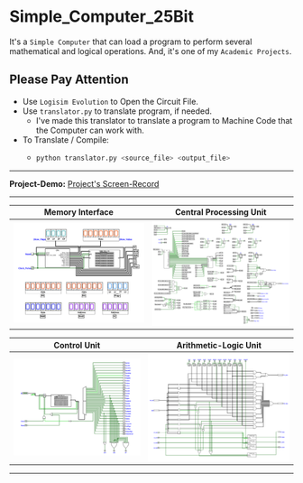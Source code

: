 # Simple_Computer_25Bit

It's a `Simple Computer` that can load a program to perform several mathematical and logical operations. And, it's one of my `Academic Projects`.

## Please Pay Attention

- Use `Logisim Evolution` to Open the Circuit File.
- Use `translator.py` to translate program, if needed.
  - I've made this translator to translate a program to Machine Code that the Computer can work with.
- To Translate / Compile:
  - ```bash
    python translator.py <source_file> <output_file>
    ```
---

**Project-Demo:** [Project's Screen-Record](https://drive.google.com/file/d/1iLuADe-lf7iD0OSO_f_PVGhQZaHBNhHF/view?usp=sharing)

---

| Memory Interface | Central Processing Unit |
| ------ | --- |
| ![Memory](./Screenshots/Memory.png) | ![CPU](./Screenshots/CPU.png) |

| Control Unit | Arithmetic-Logic Unit |
| ------ | --- |
| ![CU](./Screenshots/CU.png) | ![ALU](./Screenshots/ALU.png) |

---
